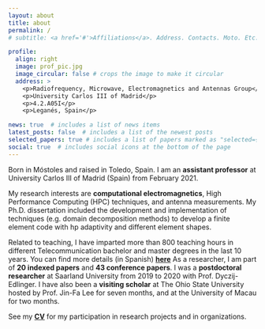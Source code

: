 ```yaml
---
layout: about
title: about
permalink: /
# subtitle: <a href='#'>Affiliations</a>. Address. Contacts. Moto. Etc.

profile:
  align: right
  image: prof_pic.jpg
  image_circular: false # crops the image to make it circular
  address: >
    <p>Radiofrequency, Microwave, Electromagnetics and Antennas Group</p>
    <p>University Carlos III of Madrid</p>
    <p>4.2.A05I</p>
    <p>Leganés, Spain</p>

news: true  # includes a list of news items
latest_posts: false  # includes a list of the newest posts
selected_papers: true # includes a list of papers marked as "selected={true}"
social: true  # includes social icons at the bottom of the page
---
```


Born in Móstoles and raised in Toledo, Spain.
I am an **assistant professor** at University Carlos III of Madrid (Spain) from February 2021.

My research interests are **computational electromagnetics**, High Performance Computing (HPC) techniques, and antenna
measurements. My Ph.D. dissertation included the development and implementation
of techniques (e.g. domain decomposition methods) to develop a finite element
code with hp adaptivity and different element shapes.

Related to teaching, I have imparted more than 800 teaching hours in different Telecommunication bachelor and master
degrees in the last 10 years. You can find more details (in Spanish) **[here](https://aamorm.github.io/teaching)**
As a researcher, I am part of **20 indexed papers** and **43 conference papers**.
I was a **postdoctoral researcher** at Saarland University from 2019 to 2020 with Prof. Dyczij-Edlinger.
I have also been a **visiting scholar** at The Ohio State University hosted by Prof.
Jin-Fa Lee for seven months, and at the University of Macau for two
months. 

See my **[CV](https://aamorm.github.io/cv)** for my participation in research projects and in 
organizations.

<!-- I am the current coordinator at the **[GT-Jóvenes](https://www.coit.es/grupos-de-trabajo/gt-jovenes)** at the Spanish College of Telecommunications Engineers (COIT), and I have also been appointed to the Spanish committee of **[URSI](https://ursi.es/comite-nacional/)** as the representative of young researchers in the field of radio science. I am also the representative of my university in the international working group IEEE P2816 APS/SC/CEM on computational electromagnetics.

You can download my personal CV **[here](/assets/pdf/curriculum_en.pdf)**,
my CVN **[here](https://cvn.fecyt.es/0000-0002-6123-4324)**,
and their abbreviated version **[here](/assets/pdf/cva_aamor.pdf)**. -->
